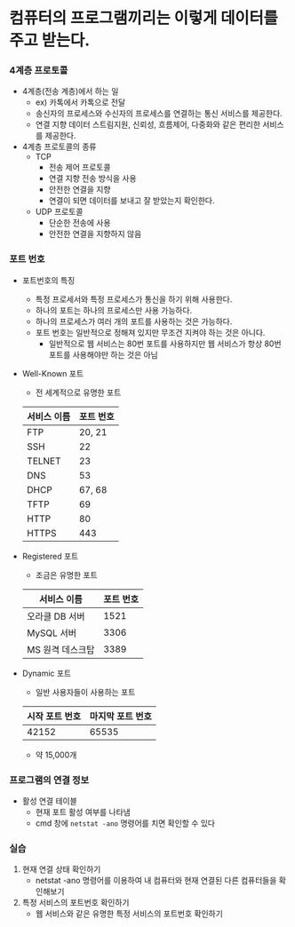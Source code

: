 # 컴퓨터의 프로그램끼리는 이렇게 데이터를 주고 받는다.

### 4계층 프로토콜

- 4계층(전송 계층)에서 하는 일  
  - ex) 카톡에서 카톡으로 전달
  - 송신자의 프로세스와 수신자의 프로세스를 연결하는 통신 서비스를 제공한다.
  - 연결 지향 데이터 스트림지원, 신뢰성, 흐름제어, 다중화와 같은 편리한 서비스를 제공한다.
- 4계층 프로토콜의 종류
  - TCP
    - 전송 제어 프로토콜
    - 연결 지향 전송 방식을 사용
    - 안전한 연결을 지향
    - 연결이 되면 데이터를 보내고 잘 받았는지 확인한다.
  - UDP 프로토콜
    - 단순한 전송에 사용
    - 안전한 연결을 지향하지 않음

### 포트 번호

- 포트번호의 특징

  - 특정 프로세서와 특정 프로세스가 통신을 하기 위해 사용한다.
  - 하나의 포트는 하나의 프로세스만 사용 가능하다.
  - 하나의 프로세스가 여러 개의 포트를 사용하는 것은 가능하다.
  - 포트 번호는 일반적으로 정해져 있지만 무조건 지켜야 하는 것은 아니다.
    - 일반적으로 웹 서비스는 80번 포트를 사용하지만 웹 서비스가 항상 80번 포트를 사용해야만 하는 것은 아님

- Well-Known 포트

  - 전 세계적으로 유명한 포트

  | 서비스 이름 | 포트 번호 |
  | ----------- | --------- |
  | FTP         | 20, 21    |
  | SSH         | 22        |
  | TELNET      | 23        |
  | DNS         | 53        |
  | DHCP        | 67, 68    |
  | TFTP        | 69        |
  | HTTP        | 80        |
  | HTTPS       | 443       |

- Registered 포트

  - 조금은 유명한 포트

  | 서비스 이름      | 포트 번호 |
  | ---------------- | --------- |
  | 오라클 DB 서버   | 1521      |
  | MySQL 서버       | 3306      |
  | MS 원격 데스크탑 | 3389      |

- Dynamic 포트

  - 일반 사용자들이 사용하는 포트

  | 시작 포트 번호 | 마지막 포트 번호 |
  | -------------- | ---------------- |
  | 42152          | 65535            |

  - 약 15,000개

### 프로그램의 연결 정보

- 활성 연결 테이블
  - 현재 포트 활성 여부를 나타냄
  - cmd 창에 `netstat -ano` 명령어를 치면 확인할 수 있다



### 실습

1. 현재 연결 상태 확인하기
   - netstat -ano 명령어를 이용하여 내 컴퓨터와 현재 연결된 다른 컴퓨터들을 확인해보기
2. 특정 서비스의 포트번호 확인하기
   - 웹 서비스와 같은 유명한 특정 서비스의 포트번호 확인하기